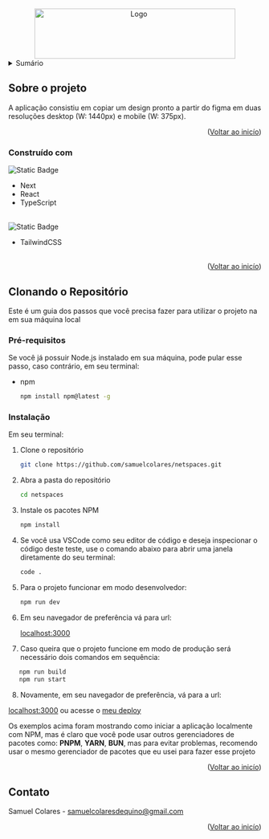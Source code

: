 <a name="readme-top"></a>

<br />
<div align="center">
    <img src="https://imgur.com/nl9iRLD.png" alt="Logo" width="400" height="100">

</div>

<details>
  <summary>Sumário</summary>
  <ol>
    <li>
      <a href="#sobre-o-projeto">Sobre o projeto</a>
      <ul>
        <li><a href="#construído-com">Construído com</a></li>
      </ul>
    </li>
    <li>
      <a href="#clonando-o-repositório">Clonando o Repositório</a>
      <ul>
        <li><a href="#pré-requisitos">Pré-requisitos</a></li>
        <li><a href="#instalação">Instalação</a></li>
      </ul>
    </li>
    <li><a href="#contato">Contato</a></li>
  </ol>
</details>

<!-- ABOUT THE PROJECT -->

## Sobre o projeto


A aplicação consistiu em copiar um design pronto a partir do figma em duas resoluções desktop (W: 1440px) e mobile (W: 375px).

<p align="right">(<a href="#readme-top">Voltar ao inicío</a>)</p>

### Construído com

![Static Badge](https://img.shields.io/badge/CORE-8A2BE2)

- Next
- React
- TypeScript
  <br/><br/>

![Static Badge](https://img.shields.io/badge/STYLING-2f7e74)

- TailwindCSS
  <br/><br/>

<p align="right">(<a href="#readme-top">Voltar ao inicío</a>)</p>

<!-- GETTING STARTED -->

## Clonando o Repositório

Este é um guia dos passos que você precisa fazer para utilizar o projeto na em sua máquina local

### Pré-requisitos

Se você já possuir Node.js instalado em sua máquina, pode pular esse passo, caso contrário, em seu terminal:

- npm
  ```sh
  npm install npm@latest -g
  ```

### Instalação

Em seu terminal:

1. Clone o repositório
   ```sh
   git clone https://github.com/samuelcolares/netspaces.git
   ```
2. Abra a pasta do repositório
   ```sh
   cd netspaces
   ```
3. Instale os pacotes NPM

   ```sh
   npm install
   ```

4. Se você usa VSCode como seu editor de código e deseja inspecionar o código deste teste, use o comando abaixo para abrir uma janela diretamente do seu terminal:

   ```sh
   code .
   ```

5. Para o projeto funcionar em modo desenvolvedor:

   ```sh
   npm run dev
   ```
6. Em seu navegador de preferência vá para url:

   [localhost:3000](http://localhost:3000/)

7. Caso queira que o projeto funcione em modo de produção será necessário dois comandos em sequência:
```sh
   npm run build
   npm run start
   ```
8. Novamente, em seu navegador de preferência, vá para a url:

[localhost:3000](http://localhost:3000/) ou acesse o [meu deploy](https://netspaces.vercel.app/)

Os exemplos acima foram mostrando como iniciar a aplicação localmente com NPM, mas é claro que você pode usar outros gerenciadores de pacotes como: **PNPM**, **YARN**, **BUN**, mas para evitar problemas, recomendo usar o mesmo gerenciador de pacotes que eu usei para fazer esse projeto

<p align="right">(<a href="#readme-top">Voltar ao inicío</a>)</p>

## Contato

Samuel Colares - samuelcolaresdequino@gmail.com

<p align="right">(<a href="#readme-top">Voltar ao inicío</a>)</p>

<!-- MARKDOWN LINKS & IMAGES -->
<!-- https://www.markdownguide.org/basic-syntax/#reference-style-links -->



